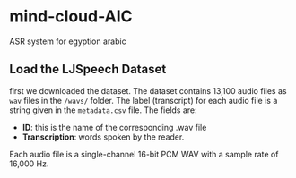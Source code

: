 # mind-cloud-AIC
ASR system for egyption arabic
## Load the LJSpeech Dataset

first we downloaded the dataset.
The dataset contains 13,100 audio files as `wav` files in the `/wavs/` folder.
The label (transcript) for each audio file is a string
given in the `metadata.csv` file. The fields are:

- **ID**: this is the name of the corresponding .wav file
- **Transcription**: words spoken by the reader.

Each audio file is a single-channel 16-bit PCM WAV with a sample rate of 16,000 Hz.
